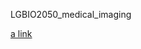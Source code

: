 LGBIO2050_medical_imaging


[a link](https://medium.com/swlh/image-processing-with-python-convolutional-filters-and-kernels-b9884d91a8fd)
